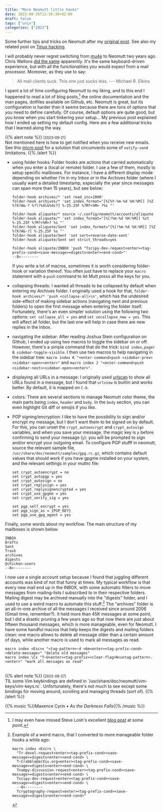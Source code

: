 ```yaml
---
title: "More Neomutt little hacks"
date: 2022-08-26T12:58:30+02:00
draft: false
tags: ["unix"]
categories: ["2022"]
---
```


Some further tips and tricks on Neomutt after my [original post]. See also my related post on [Tmux hacking].

I will probably never regret switching from [mu4e] to Neomutt two years ago. Chris Wellons [did the same] apparently. It's the same keyboard-driven experience, but with all the functionalities you would expect from a mail processor. Moreover, as they use to say:

> All mail clients suck. This one just sucks less. --- Michael R. Elkins

I spent a lot of time configuring Neomutt to my liking, and to this end I happened to read a lot of blog posts,[^1] the online documentation and the man pages, dotfiles available on Github, etc. Neomutt is great, but its configuration is harder than it seems because there are tons of options that you need to define carefully. Of course, default options are quite good, but you know when you start tinkering your setup... My previous post explained how I ended up setting my default config. Here are a few additional tricks that I learned along the way.

{{% alert note %}}
<small>[2023-09-21]</small><br>
Not mentioned here is how to get notified when you receive new emails. See this [micro post](/micro/2023-09-21-08-41-50) for a solution that circumvents some of `notify-send` limitations.
{{% /alert %}}

- using folder hooks: Folder hooks are actions that carried automatically when you enter a (local or remote) folder. I use a few of them, mostly to setup specific mailboxes. For instance, I have a different display mode depending on whether I'm in my Inbox or in the Archives folder (where I usually want a detailed timestamp, especially the year since messages can span more than 15 years), but see below:

  ```
  folder-hook archives/* 'set read_inc=1000'
  folder-hook archives/* 'set index_format="[%[%Y-%m-%d %H:%M]] [%Z %?X?A&-? %?l?%4l&%4c?] %-25.25F %?M?<%M> ?%s "'

  folder-hook aliquote/* source ~/.config/neomutt/accounts/aliquote
  folder-hook aliquote/* 'set index_format="[%[!%m-%d %H:%M]] %zt %-25.25F %?M?<%M>? %s "'
  folder-hook aliquote/Sent 'set index_format="[%[!%m-%d %H:%M]] [%Z %?X?A&-?] %-25.25F %s "'
  folder-hook aliquote/Sent 'set sort=reverse-date-sent'
  folder-hook aliquote/Sent set strict_threads=yes

  folder-hook aliquote/INBOX 'push "Tscipy-dev-request<enter><tag-prefix-cond><save-message>=digests<enter><end-cond>"'
  --8<--------
  ```

  If you write a lot of macros, sometimes it is worth considering folder-hook or variation thereof. You often just have to replace your `macro` statement with a `push` command to let Mutt press all the keys for you.

- collapsing threads: I wanted all threads to be collapsed by default when entering my Archives folder. I originally used a hook for that, `folder-hook archives/* 'push <collapse-all>\n'`, which has the undesired side-effect of making sidebar actions (navigating next and previous folders) to open the first message when entering the folder itself. Fortunately, there's an even simpler solution using the following two options: `set collapse_all = yes` and `set uncollapse_new = yes`. This will affect all folder, but the last one will help in case there are new replies in the Inbox.

- navigating the sidebar: After reading Joshua Stein configuration on Github, I ended up using two macros to toggle the sidebar on or off. However, there's a simple command that do the trick: `bind index,pager B sidebar-toggle-visible`. I then use two macros to help navigating in the sidebar tree: `macro index K "<enter-command>push <sidebar-prev><sidebar-open><enter>"` and `macro index J "<enter-command>push <sidebar-next><sidebar-open><enter>"`.

- displaying all URLs in a message: I originally used [urlscan] to show all URLs found in a message, but I found that `urlview` is builtin and works better. By default, it is mapped on `C-b`.

- colors: There are several sections to manage Neomutt color theme, the main parts being `index`, `header` and `body`. In the `body` section, you can even highlight Git diff or emojis if you like.

- PGP signing/encryption: I like to have the possibility to sign and/or encrypt my message, but I don't want them to be signed on by default. For this, you can unset the `crypt_autoencrypt` and `crypt_autosign` variables, and when you save your message, the magic key is `p` before confirming to send your message (`y`): you will be prompted to sign and/or encrypt your outgoing email. To configure PGP stufff in neomutt, source the relevant sample file, `/usr/share/doc/neomutt/samples/gpg.rc.gz`, which contains default values that should work if you have gpgme installed on your system, and the relevant settings in your muttrc file:

  ```
  set crypt_autoencrypt = no
  set crypt_autopgp = yes
  set crypt_autosign = no
  set crypt_replysign = yes
  set crypt_replysignencrypted = yes
  set crypt_use_gpgme = yes
  set crypt_verify_sig = yes

  set pgp_self_encrypt = yes
  set pgp_sign_as = {PGP_KEY}
  set pgp_use_gpg_agent = yes
  ```

Finally, some words about my workflow. The main structure of my mailboxes is shown below:

```
INBOX
Drafts
Sent
Trash
archives
digests
@chicken-users
--8<--------
```

I now use a single account setup because I found that juggling different accounts was kind of not that funny at times. My typical workflow is that every new mail end up in the INBOX, with some automatic filters to move messages from mailing-lists I subscribed to in their respective folders. Mailing digest may be archived manually into the "digests" folder, and I used to use a weird macro to automate this stuff.[^2] The "archives" folder is an all-in-one archive of all the messages I received since around 2006 (Gmail time, remember?). It held more than 45K messages at some point, but I did a drastic pruning a few years ago so that now there are just about fifteen thousand messages, which is more manageable, even for Neomutt. I have some handful macros that help keeps the digests and mailing folders clean: one macro allows to delete all message older than a certain amount of days, while another macro is used to mark all messages as read.

```
macro index <Esc>x "<tag-pattern>~d >6m<enter><tag-prefix-cond><delete-message>" "delete old messages"
macro index \Cx "T~U<enter><tag-prefix><clear-flag>N<untag-pattern>.<enter>" "mark all messages as read"
```

<br>
{{% alert note %}}
<small>[2022-08-27]</small><br>
TIL some Vim keybindings are defined in `/usr/share/doc/neomutt/vim-keys/vim-keys.rc`. Unfortunately, there's not much to see except some bindings for moving around, scrolling and managing threads (sort of).
{{% /alert %}}

{{% music %}}Maxence Cyrin • _As the Darkness Falls_{{% /music %}}

[original post]: /post/neomutt/
[tmux hacking]: /post/tmux-little-hacks/
[mu4e]: https://www.emacswiki.org/emacs/mu4e
[did the same]: https://nullprogram.com/blog/2017/06/15/
[urlscan]: https://github.com/firecat53/urlscan

[^1]: I may even have missed Steve Losh's excellent [blog post](https://stevelosh.com/blog/2012/10/the-homely-mutt/) at some point.
[^2]:
    Example of a weird macro, that I converted to more manageable folder hooks a while ago:

    ```
    macro index <Esc>s \
      "Tr-devel-request<enter><tag-prefix-cond><save-message>=digests<enter><end-cond> \
      T~Crabble@arXiv.org<enter><tag-prefix-cond><save-message>=digests<enter><end-cond> \
      Tnumpy-discussion-request<enter><tag-prefix-cond><save-message>=digests<enter><end-cond> \
      Tscipy-dev-request<enter><tag-prefix-cond><save-message>=digests<enter><end-cond> \
      --8<--------
      Tcryptography-request<enter><tag-prefix-cond><save-message>=digests<enter><end-cond>"
    ```
